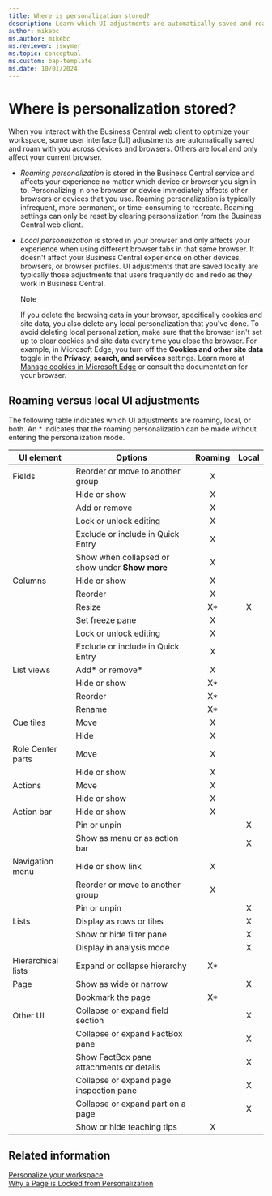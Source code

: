 ```yaml
---
title: Where is personalization stored?
description: Learn which UI adjustments are automatically saved and roam with you across devices and browsers, while others only affect your current browser.
author: mikebc
ms.author: mikebc
ms.reviewer: jswymer
ms.topic: conceptual
ms.custom: bap-template 
ms.date: 10/01/2024
---
```

# Where is personalization stored?

When you interact with the Business Central web client to optimize your workspace, some user interface (UI) adjustments are automatically saved and roam with you across devices and browsers. Others are local and only affect your current browser.

- *Roaming personalization* is stored in the Business Central service and affects your experience no matter which device or browser you sign in to. Personalizing in one browser or device immediately affects other browsers or devices that you use. Roaming personalization is typically infrequent, more permanent, or time-consuming to recreate. Roaming settings can only be reset by clearing personalization from the Business Central web client.
- *Local personalization* is stored in your browser and only affects your experience when using different browser tabs in that same browser. It doesn't affect your Business Central experience on other devices, browsers, or browser profiles. UI adjustments that are saved locally are typically those adjustments that users frequently do and redo as they work in Business Central.  

  > [!NOTE]
  > If you delete the browsing data in your browser, specifically cookies and site data, you also delete any local personalization that you've done. To avoid deleting local personalization, make sure that the browser isn't set up to clear cookies and site data every time you close the browser. For example, in Microsoft Edge, you turn off the **Cookies and other site data** toggle in the **Privacy, search, and services** settings. Learn more at [Manage cookies in Microsoft Edge](https://support.microsoft.com/windows/manage-cookies-in-microsoft-edge-view-allow-block-delete-and-use-168dab11-0753-043d-7c16-ede5947fc64d#bkmk_deletecookieseverytimeyouclosethebrowser) or consult the documentation for your browser.

## Roaming versus local UI adjustments

The following table indicates which UI adjustments are roaming, local, or both. An \* indicates that the roaming personalization can be made without entering the personalization mode.  

|UI element|Options|Roaming|Local|
|-|-|:-:|:-:|
|Fields|Reorder or move to another group|X||
||Hide or show|X||
||Add or remove|X||
||Lock or unlock editing|X||
||Exclude or include in Quick Entry|X||
||Show when collapsed or show under **Show more**|X||
|Columns|Hide or show|X||
||Reorder |X||
||Resize|X*|X|
||Set freeze pane|X||
||Lock or unlock editing |X||
||Exclude or include in Quick Entry|X||
|List views|Add* or remove*|X||
||Hide or show|X*||
||Reorder|X*||
||Rename|X*||
|Cue tiles|Move|X||
||Hide|X||
|Role Center parts|Move|X||
||Hide or show|X||
|Actions|Move|X||
||Hide or show|X||
|Action bar|Hide or show|X||
||Pin or unpin||X|
||Show as menu or as action bar||X|
|Navigation menu|Hide or show link|X||
||Reorder or move to another group|X||
||Pin or unpin||X|
|Lists|Display as rows or tiles||X|
||Show or hide filter pane||X|
||Display in analysis mode||X|
|Hierarchical lists|Expand or collapse hierarchy|X*||
|Page|Show as wide or narrow||X|
||Bookmark the page|X*||
|Other UI|Collapse or expand field section||X|
||Collapse or expand FactBox pane||X|
||Show FactBox pane attachments or details||X|
||Collapse or expand page inspection pane||X|
||Collapse or expand part on a page||X|
||Show or hide teaching tips|X||

## Related information

[Personalize your workspace](ui-personalization-user.md)  
[Why a Page is Locked from Personalization](ui-personalization-locked.md)  
